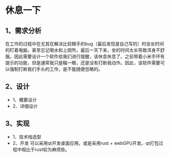 # 休息一下

## 1、需求分析
在工作的过程中在尤其在解决比较棘手的bug（最后发现是自己写的）时会长时间的盯着电脑，甚至忘记喝水和上厕所，最后一天下来，坐的时间太长导致浑身不舒服。因此需要设计一个软件给我们进行提醒，该休息休息了。之前带着小米手环有提示的功能，但是通常我只是瞄一眼，还是没有打断我动作。因此，该软件需要可以强制打断我们手头的工作，是不能随便忽略的。
## 2、设计
- 1、概要设计
- 2、详细设计
## 3、实现
- 1、技术栈选型
- 2、开发
可以采用qt开发桌面应用，或是采用rust + webGPU开发。qt打包过程中相比于rust较为麻烦些。
